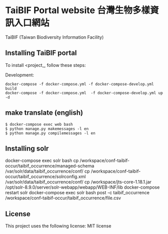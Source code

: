 # TaiBIF Portal website 台灣生物多樣資訊入口網站

TaiBIF (Taiwan Biodiversity Information Facility)

## Installing TaiBIF portal

To install <project_, follow these steps:

Development:
```
docker-compose -f docker-compose.yml -f docker-compose-develop.yml build
docker-compose -f docker-compose.yml  -f docker-compose-develop.yml up -d
```


## make translate (english)

```
$ docker-compose exec web bash
$ python manage.py makemessages -l en
$ python manage.py compilemessages -l en
```
## Installing solr

docker-compose exec solr bash
cp /workspace/conf-taibif-occur/taibif_occurrence/managed-schema /var/solr/data/taibif_occurrence/conf/
cp /workspace/conf-taibif-occur/taibif_occurrence/solrconfig.xml /var/solr/data/taibif_occurrence/conf/
cp /workspace/jts-core-1.18.1.jar /opt/solr-8.9.0/server/solr-webapp/webapp/WEB-INF/lib
docker-compose restart solr
docker-compose exec solr bash
post -c taibif_occurrence /workspace/conf-taibif-occur/taibif_occurrence/file.csv

<!--
## Contributing to <project_name>

To contribute to <project_name>, follow these steps:

1. Fork this repository.
2. Create a branch: `git checkout -b <branch_name>`.
3. Make your changes and commit them: `git commit -m '<commit_message>'`
4. Push to the original branch: `git push origin <project_name>/<location>`
5. Create the pull request.

Alternatively see the GitHub documentation on [creating a pull request](https://help.github.com/en/github/collaborating-with-issues-and-pull-requests/creating-a-pull-request).

## Contributors

Thanks to the following people who have contributed to this project:

* [@scottydocs](https://github.com/scottydocs) 📖
* [@cainwatson](https://github.com/cainwatson) 🐛
* [@calchuchesta](https://github.com/calchuchesta) 🐛

You might want to consider using something like the [All Contributors](https://github.com/all-contributors/all-contributors) specification and its [emoji key](https://allcontributors.org/docs/en/emoji-key).

## Contact

If you want to contact me you can reach me at <your_email@address.com>.
-->
## License

This project uses the following license: MIT license
